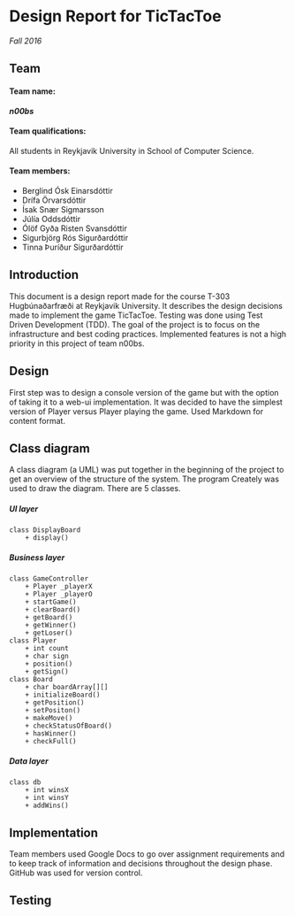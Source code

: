 # Design Report for TicTacToe
*Fall 2016*
## Team
#### Team name: 
***n00bs***

#### Team qualifications: 
All students in Reykjavik University in School of Computer Science.

#### Team members:
* Berglind Ósk Einarsdóttir
* Drífa Örvarsdóttir
* Ísak Snær Sigmarsson
* Júlía Oddsdóttir
* Ólöf Gyða Risten Svansdóttir
* Sigurbjörg Rós Sigurðardóttir
* Tinna Þuríður Sigurðardóttir

## Introduction
This document is a design report made for the course T-303 Hugbúnaðarfræði at Reykjavik University. It describes the design decisions made to implement the game TicTacToe. Testing was done using Test Driven Development (TDD). The goal of the project is to focus on the infrastructure and best coding practices. Implemented features is not a high priority in this project of team n00bs.

## Design
First step was to design a console version of the game but with the option of taking it to a web-ui implementation. It was decided to have the simplest version of Player versus Player playing the game. 
Used Markdown for content format.

## Class diagram
A class diagram (a UML) was put together in the beginning of the project to get an overview of the structure of the system. The program Creately was used to draw the diagram. 
There are 5 classes.

##### UI layer
	class DisplayBoard
		+ display()
##### Business layer
	class GameController
		+ Player _playerX
		+ Player _playerO
		+ startGame()
		+ clearBoard()
		+ getBoard()
		+ getWinner()
		+ getLoser()
	class Player
		+ int count
		+ char sign
		+ position()
		+ getSign()
	class Board
		+ char boardArray[][]
		+ initializeBoard()
		+ getPosition()
		+ setPositon()
		+ makeMove()
		+ checkStatusOfBoard()
		+ hasWinner()
		+ checkFull()
##### Data layer
	class db
		+ int winsX
		+ int winsY
		+ addWins()

																				
## Implementation
Team members used Google Docs to go over assignment requirements and to keep track of information and decisions throughout the design phase. 
GitHub was used for version control. 

## Testing
